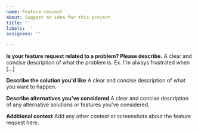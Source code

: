 ```yaml
---
name: Feature request
about: Suggest an idea for this project
title: ''
labels: ''
assignees: ''

---
```


<!--NOTE: -->
<!--- General questions should go to the discord chat instead of the issue tracker.-->

**Is your feature request related to a problem? Please describe.**
A clear and concise description of what the problem is. Ex. I'm always frustrated when [...]

**Describe the solution you'd like**
A clear and concise description of what you want to happen.

**Describe alternatives you've considered**
A clear and concise description of any alternative solutions or features you've considered.

**Additional context**
Add any other context or screenshots about the feature request here.
